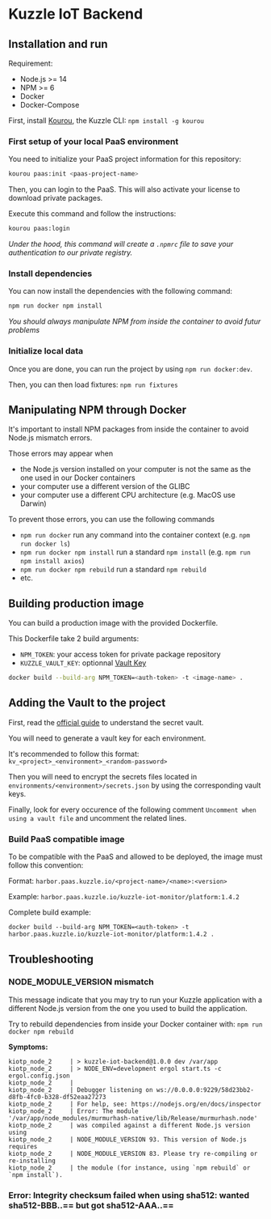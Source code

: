 # Kuzzle IoT Backend

## Installation and run

Requirement:

- Node.js >= 14
- NPM >= 6
- Docker
- Docker-Compose

First, install [Kourou](https://github.com/kuzzleio/kourou), the Kuzzle CLI: `npm install -g kourou`

### First setup of your local PaaS environment

You need to initialize your PaaS project information for this repository:

```bash
kourou paas:init <paas-project-name>
```

Then, you can login to the PaaS. This will also activate your license to download private packages.

Execute this command and follow the instructions:

```bash
kourou paas:login
```

_Under the hood, this command will create a `.npmrc` file to save your authentication to our private registry._

### Install dependencies

You can now install the dependencies with the following command:

```bash
npm run docker npm install
```

_You should always manipulate NPM from inside the container to avoid futur problems_

### Initialize local data

Once you are done, you can run the project by using `npm run docker:dev`.

Then, you can then load fixtures: `npm run fixtures`

## Manipulating NPM through Docker

It's important to install NPM packages from inside the container to avoid Node.js mismatch errors.

Those errors may appear when

- the Node.js version installed on your computer is not the same as the one used in our Docker containers
- your computer use a different version of the GLIBC
- your computer use a different CPU architecture (e.g. MacOS use Darwin)

To prevent those errors, you can use the following commands

- `npm run docker` run any command into the container context (e.g. `npm run docker ls`)
- `npm run docker npm install` run a standard `npm install` (e.g. `npm run npm install axios`)
- `npm run docker npm rebuild` run a standard `npm rebuild`
- etc.

## Building production image

You can build a production image with the provided Dockerfile.

This Dockerfile take 2 build arguments:

- `NPM_TOKEN`: your access token for private package repository
- `KUZZLE_VAULT_KEY`: optionnal [Vault Key]()

```bash
docker build --build-arg NPM_TOKEN=<auth-token> -t <image-name> .
```

## Adding the Vault to the project

First, read the [official guide](https://docs.kuzzle.io/core/2/guides/advanced/secrets-vault/) to understand the secret vault.

You will need to generate a vault key for each environment.

It's recommended to follow this format: `kv_<project>_<environment>_<random-password>`

Then you will need to encrypt the secrets files located in `environments/<environment>/secrets.json` by using the corresponding vault keys.

Finally, look for every occurence of the following comment `Uncomment when using a vault file` and uncomment the related lines.

### Build PaaS compatible image

To be compatible with the PaaS and allowed to be deployed, the image must follow this convention:

Format: `harbor.paas.kuzzle.io/<project-name>/<name>:<version>`

Example: `harbor.paas.kuzzle.io/kuzzle-iot-monitor/platform:1.4.2`

Complete build example:

```
docker build --build-arg NPM_TOKEN=<auth-token> -t harbor.paas.kuzzle.io/kuzzle-iot-monitor/platform:1.4.2 .
```

## Troubleshooting

### NODE_MODULE_VERSION mismatch

This message indicate that you may try to run your Kuzzle application with a different Node.js version from the one you used to build the application.

Try to rebuild dependencies from inside your Docker container with: `npm run docker npm rebuild`

**Symptoms:**

```
kiotp_node_2     | > kuzzle-iot-backend@1.0.0 dev /var/app
kiotp_node_2     | > NODE_ENV=development ergol start.ts -c ergol.config.json
kiotp_node_2     |
kiotp_node_2     | Debugger listening on ws://0.0.0.0:9229/58d23bb2-d8fb-4fc0-b328-df52eaa27273
kiotp_node_2     | For help, see: https://nodejs.org/en/docs/inspector
kiotp_node_2     | Error: The module '/var/app/node_modules/murmurhash-native/lib/Release/murmurhash.node'
kiotp_node_2     | was compiled against a different Node.js version using
kiotp_node_2     | NODE_MODULE_VERSION 93. This version of Node.js requires
kiotp_node_2     | NODE_MODULE_VERSION 83. Please try re-compiling or re-installing
kiotp_node_2     | the module (for instance, using `npm rebuild` or `npm install`).
```

### Error: Integrity checksum failed when using sha512: wanted sha512-BBB..== but got sha512-AAA..==
